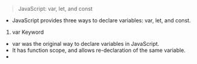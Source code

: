 >JavaScript: var, let, and const
- JavaScript provides three ways to declare variables: var, let, and const.
1) var Keyword
- var was the original way to declare variables in JavaScript.
- It has function scope, and allows re-declaration of the same variable.
- 